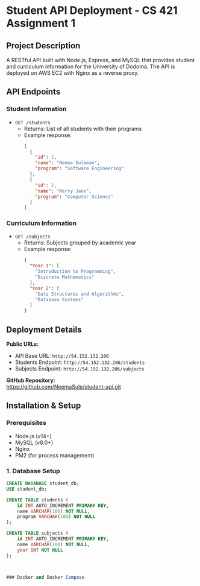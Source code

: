 # Student API Deployment - CS 421 Assignment 1

## Project Description
A RESTful API built with Node.js, Express, and MySQL that provides student and curriculum information for the University of Dodoma. The API is deployed on AWS EC2 with Nginx as a reverse proxy.

## API Endpoints

### Student Information
- `GET /students`
  - Returns: List of all students with their programs
  - Example response:
    ```json
    [
      {
        "id": 1,
        "name": "Neema Suleman",
        "program": "Software Engineering"
      },
      {
        "id": 2,
        "name": "Merry Jane",
        "program": "Computer Science"
      }
    ]
    ```

### Curriculum Information
- `GET /subjects`
  - Returns: Subjects grouped by academic year
  - Example response:
    ```json
    {
      "Year 1": [
        "Introduction to Programming",
        "Discrete Mathematics"
      ],
      "Year 2": [
        "Data Structures and Algorithms",
        "Database Systems"
      ]
    }
    ```

## Deployment Details

**Public URLs:**
- API Base URL: `http://54.152.132.206`
- Students Endpoint: `http://54.152.132.206/students`
- Subjects Endpoint: `http://54.152.132.206/subjects`

**GitHub Repository:**  
https://github.com/NeemaSule/student-api.git

## Installation & Setup

### Prerequisites
- Node.js (v14+)
- MySQL (v8.0+)
- Nginx
- PM2 (for process management)

### 1. Database Setup
```sql
CREATE DATABASE student_db;
USE student_db;

CREATE TABLE students (
    id INT AUTO_INCREMENT PRIMARY KEY,
    name VARCHAR(100) NOT NULL,
    program VARCHAR(100) NOT NULL
);

CREATE TABLE subjects (
    id INT AUTO_INCREMENT PRIMARY KEY,
    name VARCHAR(100) NOT NULL,
    year INT NOT NULL
);



### Docker and Docker Compose

